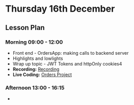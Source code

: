 # Thursday 16th December

## Lesson Plan

### Morning 09:00 - 12:00

+ Front end - OrdersApp: making calls to backend server
+ Highlights and lowlights
+ Wrap up topic - JWT Tokens and httpOnly cookies4
+ **Recording:** [Recording](https://drive.google.com/file/d/1qCzqipkDUqAO7LlYQdDInV7A5Hh_34r4/view?usp=sharing)
+ **Live Coding:** [Orders Project](https://github.com/GillesDCI/orders-app-complete)

### Afternoon 13:00 - 16:15

+ 
